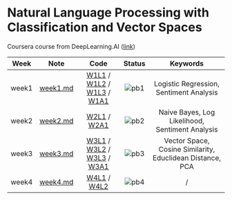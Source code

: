 # Natural Language Processing with Classification and Vector Spaces

Coursera course from DeepLearning.AI ([link](https://www.coursera.org/learn/classification-vector-spaces-in-nlp?specialization=natural-language-processing))

<div align="center">

| **Week** |                                        **Note**                                         |                                                                                                                                                                                                                                                   **Code**                                                                                                                                                                                                                                                   |              **Status**              |                       **Keywords**                        |
| :------: | :-------------------------------------------------------------------------------------: | :----------------------------------------------------------------------------------------------------------------------------------------------------------------------------------------------------------------------------------------------------------------------------------------------------------------------------------------------------------------------------------------------------------------------------------------------------------------------------------------------------------: | :----------------------------------: | :-------------------------------------------------------: |
|  week1   | [week1.md](https://github.com/yixiaowang2001/NLP_Notes/blob/main/Course1/note/week1.md) | [W1L1](https://github.com/yixiaowang2001/NLP_Notes/blob/main/Course1/code/lab/W1/C1_W1_lecture_nb_01_preprocessing.ipynb) / [W1L2](https://github.com/yixiaowang2001/NLP_Notes/blob/main/Course1/code/lab/W1/C1_W1_lecture_nb_02_word%20frequencies.ipynb) / [W1L3](https://github.com/yixiaowang2001/NLP_Notes/blob/main/Course1/code/lab/W1/C1_W1_lecture_nb_03_logistic_regression_model.ipynb) / [W1A1](https://github.com/yixiaowang2001/NLP_Notes/blob/main/Course1/code/hw/W1/C1_W1_Assignment.ipynb) | ![pb1](https://progress-bar.dev/100) |          Logistic Regression, Sentiment Analysis          |
|  week2   | [week2.md](https://github.com/yixiaowang2001/NLP_Notes/blob/main/Course1/note/week2.md) |                                                                                                                                [W2L1](https://github.com/yixiaowang2001/NLP_Notes/blob/main/Course1/code/lab/W2/C1_W2_lecture_nb_01_visualizing_naive_bayes.ipynb) / [W2A1](https://github.com/yixiaowang2001/NLP_Notes/blob/main/Course1/code/hw/W2/C1_W2_Assignment.ipynb)                                                                                                                                 | ![pb2](https://progress-bar.dev/100) |      Naive Bayes, Log Likelihood, Sentiment Analysis      |
|  week3   | [week3.md](https://github.com/yixiaowang2001/NLP_Notes/blob/main/Course1/note/week3.md) |      [W3L1](https://github.com/yixiaowang2001/NLP_Notes/blob/main/Course1/code/lab/W3/C1_W3_lecture_nb_01_linear_algebra.ipynb) / [W3L2](https://github.com/yixiaowang2001/NLP_Notes/blob/main/Course1/code/lab/W3/C1_W3_lecture_nb_02_manipulating_word_embeddings.ipynb) / [W3L3](https://github.com/yixiaowang2001/NLP_Notes/blob/main/Course1/code/lab/W3/C1_W3_lecture_nb_03_pca.ipynb) / [W3A1](https://github.com/yixiaowang2001/NLP_Notes/blob/main/Course1/code/hw/W3/C1_W3_Assignment.ipynb)       | ![pb3](https://progress-bar.dev/100) | Vector Space, Cosine Similarity, Educlidean Distance, PCA |
|  week4   | [week4.md](https://github.com/yixiaowang2001/NLP_Notes/blob/main/Course1/note/week4.md) |                                                                                                                 [W4L1](https://github.com/yixiaowang2001/NLP_Notes/blob/main/Course1/code/lab/W4/C1_W4_lecture_nb_01_vector_manipulation.ipynb) / [W4L2](https://github.com/yixiaowang2001/NLP_Notes/blob/main/Course1/code/lab/W4/C1_W4_lecture_nb_02_hash_functions_and_multiplanes.ipynb)                                                                                                                 |  ![pb4](https://progress-bar.dev/1)  |                             /                             |

</div>
